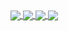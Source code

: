 <a href="https://github.com/anuraghazra/github-readme-stats">
  <img align="center" src="https://github-readme-stats.vercel.app/api?username=hideaki10&count_private=true&show_icons=true" />
</a>
<a href="https://github.com/anuraghazra/github-readme-stats">
  <img align="center" src="https://github-readme-stats.vercel.app/api/top-langs/?username=hideaki10&layout=compact" />
</a>

<a href="https://github.com/anuraghazra/github-readme-stats">
  <img align="center" src="https://github-readme-stats.vercel.app/api/wakatime?username=hideaki10&layout=compact" />
</a>
<a href="https://stats.justsong.cn/">
  <img align="center" src="https://stats.justsong.cn/api/leetcode/?username=hideaki10" />
</a>

